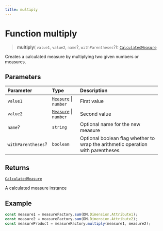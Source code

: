 ```yaml
---
title: multiply
---
```


# Function multiply

> **multiply**(
  `value1`,
  `value2`,
  `name`?,
  `withParentheses`?): [`CalculatedMeasure`](../../../interfaces/interface.CalculatedMeasure.md)

Creates a calculated measure by multiplying two given numbers or measures.

## Parameters

| Parameter | Type | Description |
| :------ | :------ | :------ |
| `value1` | [`Measure`](../../../interfaces/interface.Measure.md) \| `number` | First value |
| `value2` | [`Measure`](../../../interfaces/interface.Measure.md) \| `number` | Second value |
| `name`? | `string` | Optional name for the new measure |
| `withParentheses`? | `boolean` | Optional boolean flag whether to wrap the arithmetic operation with parentheses |

## Returns

[`CalculatedMeasure`](../../../interfaces/interface.CalculatedMeasure.md)

A calculated measure instance

## Example

```ts
const measure1 = measureFactory.sum(DM.Dimension.Attribute1);
const measure2 = measureFactory.sum(DM.Dimension.Attribute2);
const measureProduct = measureFactory.multiply(measure1, measure2);
```
